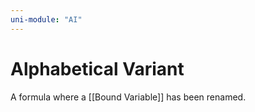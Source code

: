 ```yaml
---
uni-module: "AI"
---
```


# Alphabetical Variant

A formula where a [[Bound Variable]] has been renamed.
